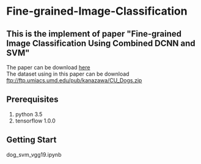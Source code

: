 # Fine-grained-Image-Classification

## This is the implement of paper "Fine-grained Image Classification Using Combined DCNN and SVM"
The paper can be download [here](http://www.dbpia.co.kr/Journal/ArticleDetail/NODE07219262)   
The dataset using in this paper can be download ftp://ftp.umiacs.umd.edu/pub/kanazawa/CU_Dogs.zip

## Prerequisites
1. python 3.5
2. tensorflow 1.0.0

## Getting Start

dog_svm_vgg19.ipynb

